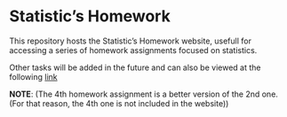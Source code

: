 # Statistic’s Homework

This repository hosts the Statistic’s Homework website, usefull for accessing a series of homework assignments focused on statistics.

Other tasks will be added in the future and can also be viewed at the following [link](https://alexfalzone.github.io/statistic/)

<b>NOTE</b>: (The 4th homework assignment is a better version of the 2nd one. (For that reason, the 4th one is not included in the website))
